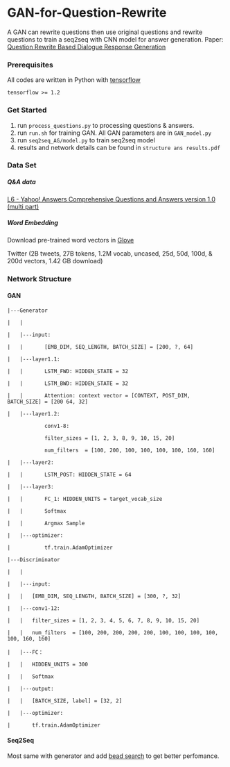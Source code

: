 # GAN-for-Question-Rewrite

A GAN can rewrite questions then use original questions and rewrite questions to train a seq2seq with CNN model for answer generation.
Paper: [Question Rewrite Based Dialogue Response Generation](https://link.springer.com/chapter/10.1007/978-3-030-04224-0_15)

### Prerequisites

All codes are written in Python with [tensorflow](www.tensorflow.org)

```
tensorflow >= 1.2
```
### Get Started

1. run `process_questions.py` to processing questions & answers.
2. run `run.sh` for training GAN. All GAN parameters are in `GAN_model.py`
3. run `seq2seq_AG/model.py` to train seq2seq model
4. results and network details can be found in `structure ans results.pdf`


### Data Set

##### Q&A data

[L6 - Yahoo! Answers Comprehensive Questions and Answers version 1.0 (multi part)](https://webscope.sandbox.yahoo.com/catalog.php?datatype=l&guccounter=1)

##### Word Embedding

Download pre-trained word vectors in [Glove](https://nlp.stanford.edu/projects/glove/)

Twitter (2B tweets, 27B tokens, 1.2M vocab, uncased, 25d, 50d, 100d, & 200d vectors, 1.42 GB download)

### Network Structure

#### GAN

```
|---Generator

|	|

|	|---input:

|	|		[EMB_DIM, SEQ_LENGTH, BATCH_SIZE] = [200, ?, 64]

|	|---layer1.1:

|	|		LSTM_FWD: HIDDEN_STATE = 32

|	|		LSTM_BWD: HIDDEN_STATE = 32

|	|		Attention: context vector = [CONTEXT, POST_DIM, BATCH_SIZE] = [200 64, 32]

|	|---layer1.2:

			conv1-8:

			filter_sizes = [1, 2, 3, 8, 9, 10, 15, 20]

			num_filters  = [100, 200, 100, 100, 100, 100, 160, 160]

|	|---layer2:

|	|		LSTM_POST: HIDDEN_STATE = 64

|	|---layer3:

|	|		FC_1: HIDDEN_UNITS = target_vocab_size

|	|		Softmax

|	|		Argmax Sample

|	|---optimizer:

|			tf.train.AdamOptimizer

|---Discriminator

|	|

|	|---input:

|	|	[EMB_DIM, SEQ_LENGTH, BATCH_SIZE] = [300, ?, 32]

|	|---conv1-12:

|	|	filter_sizes = [1, 2, 3, 4, 5, 6, 7, 8, 9, 10, 15, 20]

|	|	num_filters  = [100, 200, 200, 200, 200, 100, 100, 100, 100, 100, 160, 160]

|	|---FC：

|	|	HIDDEN_UNITS = 300

|	|	Softmax

|	|---output:

|	|	[BATCH_SIZE, label] = [32, 2]

|	|---optimizer:

|		tf.train.AdamOptimizer
```



#### Seq2Seq

Most same with generator and add [bead search](https://arxiv.org/abs/1703.01619) to get better perfomance.



